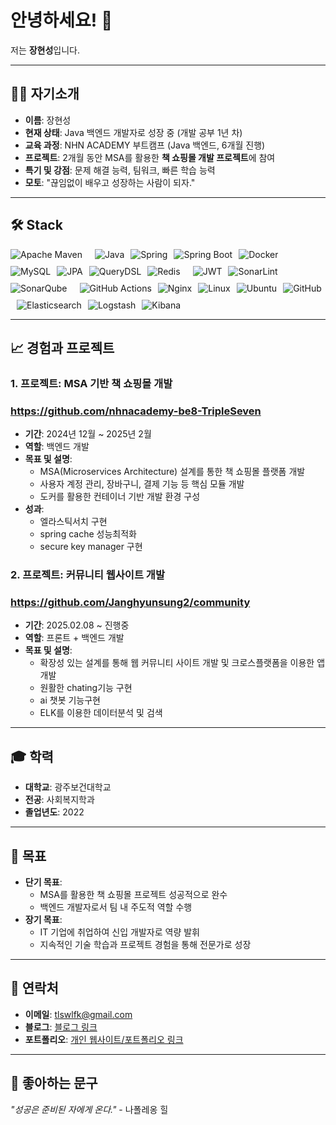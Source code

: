# 안녕하세요! 👋  
저는 **장현성**입니다.


---

## 🙋‍♂️ 자기소개
- **이름**: 장현성  
- **현재 상태**: Java 백엔드 개발자로 성장 중 (개발 공부 1년 차)  
- **교육 과정**: NHN ACADEMY 부트캠프 (Java 백엔드, 6개월 진행)  
- **프로젝트**: 2개월 동안 MSA를 활용한 **책 쇼핑몰 개발 프로젝트**에 참여
- **특기 및 강점**: 문제 해결 능력, 팀워크, 빠른 학습 능력  
- **모토**: "끊임없이 배우고 성장하는 사람이 되자."

---

## 🛠️ Stack

<div align="left" style="display: flex; flex-wrap: wrap; gap: 10px;">
    <img src="https://img.shields.io/badge/Apache_Maven-C71A36?style=for-the-badge&logo=apache-maven&logoColor=white" alt="Apache Maven">
    <br>
    <img src="https://img.shields.io/badge/Java-ED8B00?style=for-the-badge&logo=openjdk&logoColor=white" alt="Java">
    <img src="https://img.shields.io/badge/Spring-6DB33F?style=for-the-badge&logo=spring&logoColor=white" alt="Spring">
    <img src="https://img.shields.io/badge/Spring_Boot-6DB33F?style=for-the-badge&logo=springboot&logoColor=white" alt="Spring Boot">
    <img src="https://img.shields.io/badge/Docker-2496ED?style=for-the-badge&logo=docker&logoColor=white" alt="Docker">
        <br>
    <img src="https://img.shields.io/badge/MySQL-4479A1?style=for-the-badge&logo=mysql&logoColor=white" alt="MySQL">
    <img src="https://img.shields.io/badge/JPA-6DB33F?style=for-the-badge&logo=spring&logoColor=white" alt="JPA">
    <img src="https://img.shields.io/badge/QueryDSL-005E95?style=for-the-badge&logo=code&logoColor=white" alt="QueryDSL">
    <img src="https://img.shields.io/badge/Redis-DC382D?style=for-the-badge&logo=redis&logoColor=white" alt="Redis">
        <br>
    <img src="https://img.shields.io/badge/JWT-000000?style=for-the-badge&logo=jsonwebtokens&logoColor=white" alt="JWT">
    <img src="https://img.shields.io/badge/SonarLint-4E9BCD?style=for-the-badge&logo=sonarsource&logoColor=white" alt="SonarLint">
    <img src="https://img.shields.io/badge/SonarQube-4E9BCD?style=for-the-badge&logo=sonarqube&logoColor=white" alt="SonarQube">
        <br>
    <img src="https://img.shields.io/badge/GitHub_Actions-2088FF?style=for-the-badge&logo=github-actions&logoColor=white" alt="GitHub Actions">
    <img src="https://img.shields.io/badge/Nginx-009639?style=for-the-badge&logo=nginx&logoColor=white" alt="Nginx">
    <img src="https://img.shields.io/badge/Linux-FCC624?style=for-the-badge&logo=linux&logoColor=black" alt="Linux">
    <img src="https://img.shields.io/badge/Ubuntu-E95420?style=for-the-badge&logo=ubuntu&logoColor=white" alt="Ubuntu">
    <img src="https://img.shields.io/badge/GitHub-181717?style=for-the-badge&logo=github&logoColor=white" alt="GitHub">
        <br>
    <img src="https://img.shields.io/badge/Elasticsearch-005571?style=for-the-badge&logo=elasticsearch&logoColor=white" alt="Elasticsearch">
    <img src="https://img.shields.io/badge/Logstash-005571?style=for-the-badge&logo=elastic&logoColor=white" alt="Logstash">
    <img src="https://img.shields.io/badge/Kibana-005571?style=for-the-badge&logo=kibana&logoColor=white" alt="Kibana">
</div>

---

## 📈 경험과 프로젝트
### 1. 프로젝트: **MSA 기반 책 쇼핑몰 개발**  
### https://github.com/nhnacademy-be8-TripleSeven
- **기간**: 2024년 12월 ~ 2025년 2월  
- **역할**: 백엔드 개발  
- **목표 및 설명**:  
  - MSA(Microservices Architecture) 설계를 통한 책 쇼핑몰 플랫폼 개발  
  - 사용자 계정 관리, 장바구니, 결제 기능 등 핵심 모듈 개발  
  - 도커를 활용한 컨테이너 기반 개발 환경 구성  
- **성과**:
  - 엘라스틱서치 구현
  - spring cache 성능최적화
  - secure key manager 구현
 
### 2. 프로젝트: **커뮤니티 웹사이트 개발**
### https://github.com/Janghyunsung2/community
- **기간**: 2025.02.08 ~ 진행중
- **역할**: 프론트 + 백엔드 개발
- **목표 및 설명**:
  - 확장성 있는 설계를 통해 웹 커뮤니티 사이트 개발 및 크로스플랫폼을 이용한 앱개발
  - 원활한 chating기능 구현
  - ai 챗봇 기능구현
  - ELK를 이용한 데이터분석 및 검색

---

## 🎓 학력
- **대학교**: 광주보건대학교  
- **전공**: 사회복지학과  
- **졸업년도**: 2022  

---

## 🎯 목표
- **단기 목표**:  
  - MSA를 활용한 책 쇼핑몰 프로젝트 성공적으로 완수  
  - 백엔드 개발자로서 팀 내 주도적 역할 수행  
- **장기 목표**:  
  - IT 기업에 취업하여 신입 개발자로 역량 발휘  
  - 지속적인 기술 학습과 프로젝트 경험을 통해 전문가로 성장  

---

## 💌 연락처
- **이메일**: tlswlfk@gmail.com  
- **블로그**: [블로그 링크](https://7976-7976.tistory.com/)  
- **포트폴리오**: [개인 웹사이트/포트폴리오 링크](https://www.your-portfolio.com)

---

## 🌟 좋아하는 문구
_"성공은 준비된 자에게 온다."_ - 나폴레옹 힐
